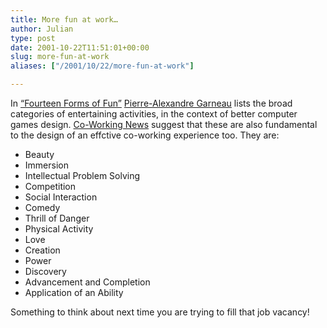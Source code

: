 ```yaml
---
title: More fun at work…
author: Julian
type: post
date: 2001-10-22T11:51:01+00:00
slug: more-fun-at-work 
aliases: ["/2001/10/22/more-fun-at-work"]

---
```

In [&#8220;Fourteen Forms of Fun&#8221;][1] [Pierre-Alexandre Garneau][2] lists the broad categories of entertaining activities, in the context of better computer games design. [Co-Working News][3] suggest that these are also fundamental to the design of an effctive co-working experience too. They are:

  * Beauty
  * Immersion
  * Intellectual Problem Solving
  * Competition
  * Social Interaction
  * Comedy
  * Thrill of Danger
  * Physical Activity
  * Love
  * Creation
  * Power
  * Discovery
  * Advancement and Completion
  * Application of an Ability 

Something to think about next time you are trying to fill that job vacancy!

 [1]: https://www.gamasutra.com/features/20011012/garneau_01.htm
 [2]: mailto:paganator@geocities.com
 [3]: https://www.technography.com/3/coworking302.html